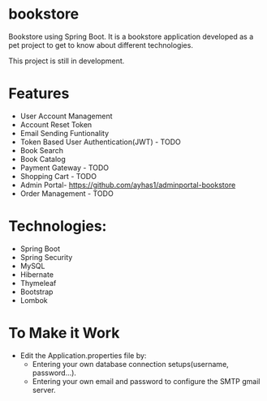 # bookstore
Bookstore using Spring Boot. It is a bookstore application developed as a pet project to get to know about different technologies.

This project is still in development.

# Features

- User Account Management
- Account Reset Token
- Email Sending Funtionality
- Token Based User Authentication(JWT) - TODO
- Book Search
- Book Catalog
- Payment Gateway - TODO
- Shopping Cart - TODO
- Admin Portal- https://github.com/ayhas1/adminportal-bookstore
- Order Management - TODO

# Technologies:

- Spring Boot
- Spring Security
- MySQL
- Hibernate
- Thymeleaf
- Bootstrap
- Lombok

# To Make it Work

- Edit the Application.properties file by:
  - Entering your own database connection setups(username, password...).
  - Entering your own email and password to configure the SMTP gmail server.
